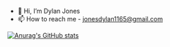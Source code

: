 - 👋 Hi, I’m Dylan Jones
- 📫 How to reach me - jonesdylan1165@gmail.com

<!---
jonesdy99/jonesdy99 is a ✨ special ✨ repository because its `README.md` (this file) appears on your GitHub profile.
You can click the Preview link to take a look at your changes.
--->

[![Anurag's GitHub stats](https://github-readme-stats.vercel.app/api?username=jonesdy99)](https://github.com/anuraghazra/github-readme-stats)
